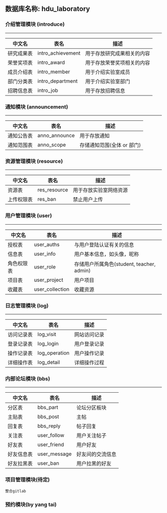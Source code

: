 ## 数据库名称: hdu_laboratory  

### 介绍管理模块 (introduce)
-------
| 中文名  |表名| 描述|
|--------|----|----|
| 研究成果表 | intro_achievement | 用于存放研究成果相关的内容 
| 荣誉奖项表 | intro_award | 用于存放荣誉奖项相关的内容
| 成员介绍表 | intro_member | 用于介绍实验室成员
| 部门分类表 | intro_department | 用于介绍实验室部门
| 招聘信息表 | intro_job | 用于存放招聘信息


### 通知模块 (announcement)
-------
| 中文名  |表名| 描述|
|--------|----|----|
| 通知公告表 | anno_announce | 用于存放通知
| 通知范围表 | anno_scope    | 存储通知范围(全体 or 部门)

### 资源管理模块 (resource)
-------
| 中文名  |表名| 描述|
|--------|----|----|
| 资源表 | res_resource | 用于存放实验室网络资源
| 上传权限表 | res_ban  | 禁止用户上传 

### 用户管理模块 (user)
-------
| 中文名  |表名| 描述|
|--------|----|----|
| 授权表 | user_auths | 与用户登陆认证有关的信息
| 信息表 | user_info  | 用户基本信息，如头像，昵称
| 角色权限表 | user_role  | 存储用户所属角色(student, teacher, admin)
| 项目表 | user_project | 用户项目
| 收藏表 | user_collection | 收藏资源



### 日志管理模块 (log)
-------
| 中文名  |表名| 描述|
|--------|----|----|
| 访问记录表 | log_visit | 网站访问记录
| 登录记录表 | log_login | 用户登录记录
| 操作记录表 | log_operation | 用户操作记录
| 详细操作表 | log_detail | 详细操作过程


### 内部论坛模块 (bbs)
-------
| 中文名  |表名| 描述|
|--------|----|----|
| 分区表 | bbs_part | 论坛分区板块
| 主贴表 | bbs_post | 主帖
| 回复表 | bbs_reply| 帖子回复
| 关注表 | user_follow | 用户关注帖子
| 好友表 | user_friend | 用户好友
| 好友信息表 | user_message | 好友间的交流信息
| 好友拉黑表 | user_ban | 用户拉黑的好友




### 项目管理模块(待定)
    整合gitlab



### 预约模块(by yang tai)